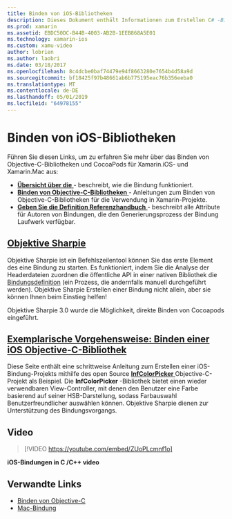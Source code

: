 ```yaml
---
title: Binden von iOS-Bibliotheken
description: Dieses Dokument enthält Informationen zum Erstellen C# -Bindungen mit Objective-C-Code, wodurch sie systemeigene Bibliotheken und CocoaPods in einer Xamarin.iOS-Anwendung zu nutzen.
ms.prod: xamarin
ms.assetid: EBDC50DC-B44B-4003-AB2B-1EEB868A5E01
ms.technology: xamarin-ios
ms.custom: xamu-video
author: lobrien
ms.author: laobri
ms.date: 03/18/2017
ms.openlocfilehash: 8c4dcbe0baf74479e94f8663280e7654b4d58a9d
ms.sourcegitcommit: bf18425f97b48661ab6b775195eac76b356eeba0
ms.translationtype: MT
ms.contentlocale: de-DE
ms.lasthandoff: 05/01/2019
ms.locfileid: "64978155"
---
```

# <a name="binding-ios-libraries"></a>Binden von iOS-Bibliotheken

Führen Sie diesen Links, um zu erfahren Sie mehr über das Binden von Objective-C-Bibliotheken und CocoaPods für Xamarin.iOS- und Xamarin.Mac aus:

- [**Übersicht über die** ](~/cross-platform/macios/binding/overview.md) -
  beschreibt, wie die Bindung funktioniert.
- [**Binden von Objective-C-Bibliotheken** ](~/cross-platform/macios/binding/objective-c-libraries.md) -
  Anleitungen zum Binden von Objective-C-Bibliotheken für die Verwendung in Xamarin-Projekte.
- [**Geben Sie die Definition Referenzhandbuch** ](~/cross-platform/macios/binding/binding-types-reference.md) -
  beschreibt alle Attribute für Autoren von Bindungen, die den Generierungsprozess der Bindung Laufwerk verfügbar.

## <a name="objective-sharpiecross-platformmaciosbindingobjective-sharpieindexmd"></a>[Objektive Sharpie](~/cross-platform/macios/binding/objective-sharpie/index.md)

Objektive Sharpie ist ein Befehlszeilentool können Sie das erste Element des eine Bindung zu starten.
Es funktioniert, indem Sie die Analyse der Headerdateien zuordnen die öffentliche API in einer nativen Bibliothek die [Bindungsdefinition](~/cross-platform/macios/binding/objective-c-libraries.md) (ein Prozess, die andernfalls manuell durchgeführt werden). Objektive Sharpie Erstellen einer Bindung nicht allein, aber sie können Ihnen beim Einstieg helfen!

Objektive Sharpie 3.0 wurde die Möglichkeit, direkte Binden von Cocoapods eingeführt.

## <a name="walkthrough---binding-an-ios-objective-c-librarywalkthroughmd"></a>[Exemplarische Vorgehensweise: Binden einer iOS Objective-C-Bibliothek](walkthrough.md)

Diese Seite enthält eine schrittweise Anleitung zum Erstellen einer iOS-Bindung-Projekts mithilfe des open Source [ **InfColorPicker** ](https://github.com/InfinitApps/InfColorPicker) Objective-C-Projekt als Beispiel. Die **InfColorPicker** -Bibliothek bietet einen wieder verwendbaren View-Controller, mit denen den Benutzer eine Farbe basierend auf seiner HSB-Darstellung, sodass Farbauswahl Benutzerfreundlicher auswählen können.
Objektive Sharpie dienen zur Unterstützung des Bindungsvorgangs.

## <a name="video"></a>Video

> [!VIDEO https://youtube.com/embed/ZUoPLcmnf1o]

**iOS-Bindungen in C /C++ video**

## <a name="related-links"></a>Verwandte Links

- [Binden von Objective-C](~/cross-platform/macios/binding/index.md)
- [Mac-Bindung](~/mac/platform/binding.md)
